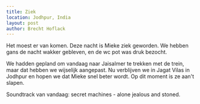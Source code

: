 ```yaml
---
title: Ziek
location: Jodhpur, India
layout: post
author: Brecht Hoflack
---
```

Het moest er van komen.  Deze nacht is Mieke ziek geworden.  We hebben gans de nacht wakker gebleven,  en de wc pot was druk bezocht.

We hadden gepland om vandaag naar Jaisalmer te trekken met de trein,  maar dat hebben we wijselijk aangepast.  Nu verblijven we in Jagat Vilas in Jodhpur en hopen we dat Mieke snel beter wordt.  Op dit moment is ze aan't slapen.

Soundtrack van vandaag: secret machines - alone jealous and stoned.
